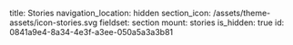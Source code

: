 title: Stories
navigation_location: hidden
section_icon: /assets/theme-assets/icon-stories.svg
fieldset: section
mount: stories
is_hidden: true
id: 0841a9e4-8a34-4e3f-a3ee-050a5a3a3b81
